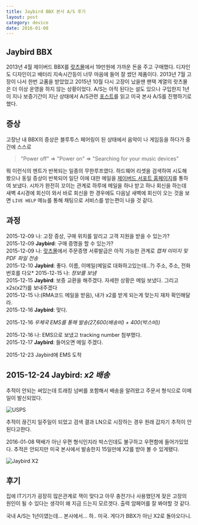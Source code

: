```yaml
---
title: Jaybird BBX 본사 A/S 후기
layout: post
category: device
date: 2016-01-08
---
```


## Jaybird BBX

2013년 4월 제이버드 BBX를 [랏츠몰](http://www.lotsshop.com/)에서 19만원에 가까운 돈을 주고 구매했다. 디자인도 디자인이고 배터리 지속시간등이 너무 마음에 들어 잘 썼던 제품이다. 2013년 7월 고장이 나서 한번 교품을 받았었고 2015년 10월 다시 고장이 났을땐 팬택 계열의 랏츠몰은 더 이상 운영을 하지 않는 상황이었다. A/S는 아직 된다는 설도 있으나 구입한지 1년이 지나 보증기간이 지난 상태에서  A/S관련 [포스트](http://sugnaen.blog.me/220418105413)를 읽고 미국 본사 A/S를 진행하기로 했다.

## 증상

고장난 내 BBX의 증상은 블루투스 페어링이 된 상태에서 음악이 나 게임등을 하다가 중간에 스스로

>"Power off" => "Power on" => "Searching for your music devices"

뭐 이런식의 멘트가 반복되는 일종의 무한루프였다. 하드웨어 리셋을 검색하여 시도해 봤으나 동일 증상이 반복되어 일단 이에 대한 메일을 [제이버드 서포트 홈페이지](http://www.jaybirdsport.com/support/)를 통하여 보냈다. 시차가 완전히 꼬이는 관계로 하루에 메일을 하나 받고 하나 회신을 하는데 새벽 4시경에 회신이 와서 바로 회신을 한 경우에도 다음날 새벽에 회신이 오는 것을 보면 `LIVE HELP` 메뉴를 통해 채팅으로 서비스를 받는편이 나을 것 같다.

## 과정

2015-12-09 나: 고장 증상, 구매 위치를 알리고 고객 지원을 받을 수 있는가?  
2015-12-09 **Jaybird**: 구매 증명을 할 수 있는가?  
2015-12-09 나: [랏츠몰](http://www.lotsshop.com/)에서 주문증명 서류발급은 아직 가능한 관계로 *캡쳐 이미지 및 PDF 파일 전송*  
2015-12-10 **Jaybird**: 좋다. 이름, 이메일(메일로 대화하고있는데...?) 주소, 주소, 전화번호를 다오*
2015-12-15 나: *정보를 보냄*  
2015-12-15 **Jaybird**: 보증 교환을 해주겠다. 자세한 상황은 메일 보냈다. 그리고 x2s(x2?)를 보내주겠다  
2015-12-15 나:(RMA코드 메일을 받음), 내가 x2를 받게 되는게 맞는지 재차 확인해달라.  
2015-12-16 **Jaybird**: 맞다.  

2015-12-16 *우체국 EMS를 통해 발송(27,600(배송비) + 400(박스비))*

2015-12-16 나: EMS으로 보냈고 tracking number 첨부했다.  
2015-12-17 **Jaybird**: 들어오면 메일 주겠다.  

2015-12-23 Jaybird에 EMS 도착

2015-12-24 **Jaybird**: *x2 배송*
---

추적이 안되는 써있는데 트래킹 넘버를 포함해서 배송을 알려왔고 주문서 형식으로 이메일이 발신되었다.

![USPS](https://lh3.googleusercontent.com/_e8eZae8_UcLm9_SpXjdy8nF7K_L1SDSfIXJtZBmAv-Xtvs6ou1HiQ6h_BYMUDfSXhjJbu_vLhRVnUaWL2OHi1Novfx0ckfJUUxZHenaphRWwu3JZ6IrpAJaPQw6ir2GsdgsdxrtUVhZYThdatlWtY4M1UeuKxK8Ej1OPX1MM2W5D064cvmrIPjhg4gfg4yXfWAstRLPUfOztTAUrULuK-U_ZwmgMczp2AtsvcaRt3zT0CLso4ahmbbKfqfsTrtEVPHIorXuOVf5eLi-KFPgz--FYcgiRg8Th-2xPFkJNgBy-nZFEA0OPJNric8s-XFqp_gdCjQ2fJlXkBpk3pYmbWKecMr6_56Du8kidYYSXzE8z7z4470kWq11pThMGJBe-_hmChXiuSneSzg5QmPup_VIpTMNKirx4jYFdaptyPFkmO8rmz3vJ19VftCEb1AcMYvNDYMqNO8Ht9sjFG9Ptcte3pKAaA3Z2BM61fG4P_ViZ5uh4HKw4xFfk_IXDEJAhmiy0L_QnBs6YoJH4k9vZXCu3TdD-H-sNGbHxvQsuvtR8QREgHlOReWMnwaYvyiQjo6SlA=w967-h626-no)

추적이 끊긴지 일주일이 되었고 검색 결과 LN으로 시장하는 경우 원래 갑자기 추적이 안된다고한다.

2016-01-08 택배가 아닌 우편 형식인지라 박스인데도 불구하고 우편함에 들어가있었다. 추적은 안되지만 미국 본사에서 발송한지 15일만에 X2를 받아 볼 수 있게됐다.

![Jaybird X2](https://lh3.googleusercontent.com/pdGdhqZnpl1eaPW_xWB2Kr4mxr3v_vIv89L1Oxtf2lr8h8qArkSkesusuyyT_nHhrGzZNYC1iODA82V0zfDcV7aypvbYKYKHDdWDo_6CGz8NeT5iExGZcRQsSSlNsdNi_SdWBBJHMCYoTsaty3MJmhZFgNJdHQaQPoH10o7Or7o_QiOjMVL3u8fjX9Q0natTqNsQ0pYqD6GBakCr6P-9zQDChzepjUvMqj1TF8CyJjbxhXJ5N4pqnlMk7vDo2401XD_6T6C5ZAhjYu1uF830AqZGVXKlUr6WkCKrtaozHPbQ38HFEuF9TlX87hWWgviMhg1-mOLFOGAG4S99jyCbMVJCCFE7uvSPoy0CymkMzl8qPYbvC_v7tN9XhtloN2NjgFK0iBTZBCroujMx3VpyHYihynlJw8aIatFtJcy3uMRnUD5lxrDlypV7pNNbcB_Od9ximb94Z4kn_Cr_b0VAwtAygSYjalK61NAJAuNrxxjPuuEk7LW0s1DEMDVpdTQu-iP__4UJoQfmMgCsgRqTycVHI2FlI0Rj-N1wqFz2N8QQ64ljOTYFf_WH2fbvtg4wp-OnQQ=w970-h1293-no)

## 후기

집에 IT기기가 굉장히 많은관계로 잭이 맞다고 아무 충전기나 사용했던게 잦은 고장의 원인이 될 수 있다는 생각이 왜 지금 드는지 모르겟다. 출력 암페어를 잘 봐야할 것 같다.

국내 A/S는 1년이였는데... 본사에서... 하.. 미국. 게다가 BBX가 아닌 X2로 돌아오다니.
